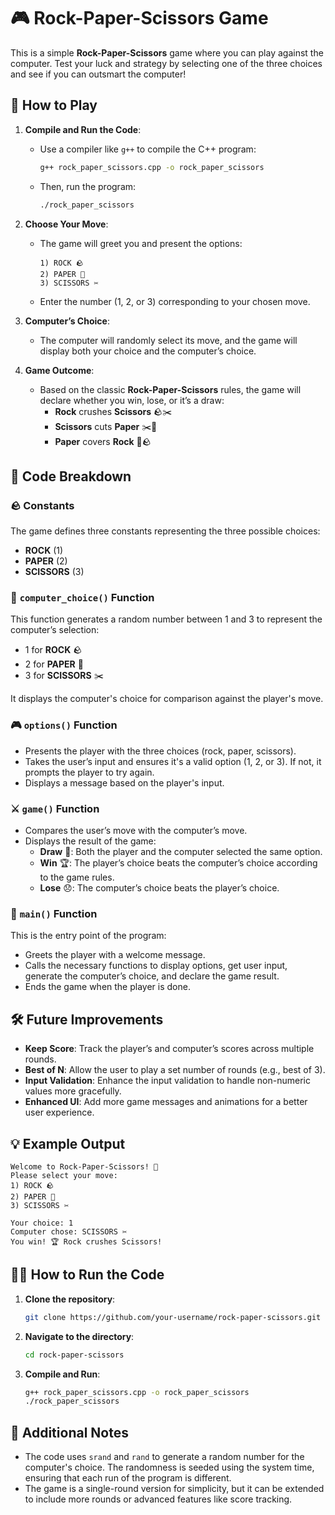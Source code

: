 # 🎮 Rock-Paper-Scissors Game

This is a simple **Rock-Paper-Scissors** game where you can play against the computer. Test your luck and strategy by selecting one of the three choices and see if you can outsmart the computer!

## 🎯 How to Play

1. **Compile and Run the Code**:
   - Use a compiler like `g++` to compile the C++ program:
     ```bash
     g++ rock_paper_scissors.cpp -o rock_paper_scissors
     ```
   - Then, run the program:
     ```bash
     ./rock_paper_scissors
     ```

2. **Choose Your Move**:
   - The game will greet you and present the options:
     ```
     1) ROCK 🪨
     2) PAPER 📄
     3) SCISSORS ✂️
     ```
   - Enter the number (1, 2, or 3) corresponding to your chosen move.

3. **Computer’s Choice**:
   - The computer will randomly select its move, and the game will display both your choice and the computer’s choice.

4. **Game Outcome**:
   - Based on the classic **Rock-Paper-Scissors** rules, the game will declare whether you win, lose, or it’s a draw:
     - **Rock** crushes **Scissors** 🪨✂️
     - **Scissors** cuts **Paper** ✂️📄
     - **Paper** covers **Rock** 📄🪨

## 🧠 Code Breakdown

### 🪨 Constants

The game defines three constants representing the three possible choices:
- **ROCK** (1)
- **PAPER** (2)
- **SCISSORS** (3)

### 🎲 `computer_choice()` Function

This function generates a random number between 1 and 3 to represent the computer’s selection:
- 1 for **ROCK** 🪨
- 2 for **PAPER** 📄
- 3 for **SCISSORS** ✂️

It displays the computer's choice for comparison against the player's move.

### 🎮 `options()` Function

- Presents the player with the three choices (rock, paper, scissors).
- Takes the user’s input and ensures it's a valid option (1, 2, or 3). If not, it prompts the player to try again.
- Displays a message based on the player's input.

### ⚔️ `game()` Function

- Compares the user’s move with the computer’s move.
- Displays the result of the game:
  - **Draw** 🤝: Both the player and the computer selected the same option.
  - **Win** 🏆: The player’s choice beats the computer’s choice according to the game rules.
  - **Lose** 😞: The computer’s choice beats the player’s choice.

### 🏁 `main()` Function

This is the entry point of the program:
- Greets the player with a welcome message.
- Calls the necessary functions to display options, get user input, generate the computer’s choice, and declare the game result.
- Ends the game when the player is done.

## 🛠️ Future Improvements

- **Keep Score**: Track the player’s and computer’s scores across multiple rounds.
- **Best of N**: Allow the user to play a set number of rounds (e.g., best of 3).
- **Input Validation**: Enhance the input validation to handle non-numeric values more gracefully.
- **Enhanced UI**: Add more game messages and animations for a better user experience.

## 💡 Example Output

```
Welcome to Rock-Paper-Scissors! 🎉
Please select your move:
1) ROCK 🪨
2) PAPER 📄
3) SCISSORS ✂️

Your choice: 1
Computer chose: SCISSORS ✂️
You win! 🏆 Rock crushes Scissors!
```

## 👨‍💻 How to Run the Code

1. **Clone the repository**:

   ```bash
   git clone https://github.com/your-username/rock-paper-scissors.git
   ```

2. **Navigate to the directory**:

   ```bash
   cd rock-paper-scissors
   ```

3. **Compile and Run**:

   ```bash
   g++ rock_paper_scissors.cpp -o rock_paper_scissors
   ./rock_paper_scissors
   ```

## 🔧 Additional Notes

- The code uses `srand` and `rand` to generate a random number for the computer's choice. The randomness is seeded using the system time, ensuring that each run of the program is different.
- The game is a single-round version for simplicity, but it can be extended to include more rounds or advanced features like score tracking.

